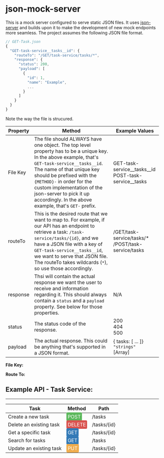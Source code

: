 # json-mock-server

This is a mock server configured to serve static JSON files. It uses [json-server](https://www.npmjs.com/package/json-server) and builds upon it to make the development of new mock endpoints more seamless. The project assumes the following JSON file format.

```javascript
// GET-Task.json
{
  "GET-task-service__tasks__id": {
    "routeTo": "/GET/task-service/tasks/*",
    "response": {
      "status": 200,
      "payload": [
        {
          "id": 1,
          "name": "Example",
          ...
        }
      ]
    }
  }
}
```

Note the way the file is strucured.

|            Property             |                                                Method                                                 |     Example Values    |
| --------------------------- | ----------------------------------------------------------------------------------------------------- |------------ |
| File Key           | The file should ALWAYS have one object. The top level property has to be a unique key. In the above example, that's `GET-task-service__tasks__id`. The name of that unique key should be prefixed with the `{METHOD}-` in order for the custom implementation of the json-server to pick it up accordingly. In the above example, that's `GET-` prefix.   | GET-task-service__tasks__id <br> POST-task-service__tasks      |
| routeTo     | This is the desired route that we want to map to. For example, if our API has an endpoint to retrieve a task: `/task-service/tasks/{id}`, and we have a JSON file with a key of `GET-task-service__tasks__id`, we want to serve that JSON file. The routeTo takes wildcards (`*`), so use those accordingly. | /GET/task-service/tasks/* <br> /POST/task-service/tasks |  
| response         | Thsi will contain the actual response we want the user to receive and information regarding it. This should always contain a `status` and a `payload` property. See below for those properties.    | N/A |
| status            | The status code of the response.    | 200 <br> 404 <br>500 <br>     |
| payload     | The actual response. This could be anything that's supported in a JSON format.    | { tasks: [ ... ]} <br> `"strings"` <br> [Array] |

**File Key:**



**Route To:**


## Example API - Task Service:
---

|            Task             |                                                Method                                                 |     Path    |
| --------------------------- | ----------------------------------------------------------------------------------------------------- |------------ |
| Create a new task           | <span style="background: #5CB85C; color:#fff; padding: 0.25rem; border-radius: 0.25rem">POST</span>   | /tasks      |
| Delete an existing task     | <span style="background: #D9534F; color:#fff; padding: 0.25rem; border-radius: 0.25rem">DELETE</span> | /tasks/{id} |  
| Get a specific task         | <span style="background: #337AB7; color:#fff; padding: 0.25rem; border-radius: 0.25rem">GET</span>    | /tasks/{id} |
| Search for tasks            | <span style="background: #337AB7; color:#fff; padding: 0.25rem; border-radius: 0.25rem">GET</span>    | /tasks      |
| Update an existing task     | <span style="background: #F0AD4E; color:#fff; padding: 0.25rem; border-radius: 0.25rem">PUT</span>    | /tasks/{id} |
